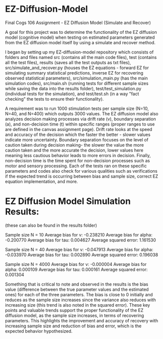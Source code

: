 # EZ-Diffusion-Model
Final Cogs 106 Assignment - EZ Diffusion Model (Simulate and Recover)

A goal for this project was to determine the functionality of the EZ diffusion model (cognitive model) when testing on estimated parameters generated from the EZ diffusion model itself by using a simulate and recover method. 

I began by setting up my EZ-diffusion-model repository which consists of folders and files named src (contains all the main code files), test (contains all the test files), results (saves all the test outputs as txt files), src/simulate_and_recover.py (houses the EZ equations - forward EZ for simulating summary statistical predictions, inverse EZ for recovering observed statistical parameters), src/simulation_main.py (has the main simulation codes), src/main.sh (running tests for different sample sizes while saving the data into the results folder), test/test_simulation.py (individual tests for the simulation), and test/test.sh (in a way "fact checking" the tests to ensure their functionality). 

A requirement was to run 1000 stimulation tests per sample size (N=10, N=40, and N=400) which outputs 3000 values. The EZ diffusion model also analyzes decision making processes via drift rate (v), boundary separation (a), and non-decision time (t) within specific ranges (proper ranges to use are defined in the canvas assignment page). Drift rate looks at the speed and accuracy of the decision which the faster the better - slower values indicate more uncertainty. Boundary separation focuses on the level of caution taken during decision making- the slower the value the more caution taken and the more accurate the decision, lower values here meaning less cautious behavior leads to more errors in decision. Finally, non-decision time is the time spent for non-decision processes such as motor and sensory processing. Each of the tests ran on these specific parameters and codes also check for various qualities such as verifications if the expected trend is occurring between bias and sample size, correct EZ equation implementation, and more. 

EZ Diffusion Model Simulation Results:
===================================
(these can also be found in the results folder)

Sample size N = 10
Average bias for v: -0.238210
Average bias for alpha: -0.200770
Average bias for tau: 0.004627
Average squared error: 1.161530

Sample size N = 40
Average bias for v: -0.047913
Average bias for alpha: -0.033970
Average bias for tau: 0.002890
Average squared error: 0.196038

Sample size N = 4000
Average bias for v: -0.000004
Average bias for alpha: 0.000109
Average bias for tau: 0.000161
Average squared error: 0.001304

Something that is critical to note and observed in the results is the bias value (difference between the true parameter values and the estimated ones) for each of the three parameters. The bias is close to 0 initially and reduces as the sample size increases since the variance also reduces with increasing size (this trend is also noted in the squared error). These key points and valuable trends support the proper functionality of the EZ diffusion model, as the sample size increases, in terms of recovering parameters. This highlights the improvement and accuracy of recovery with increasing sample size and reduction of bias and error, which is the expected behavior hypothesized. 